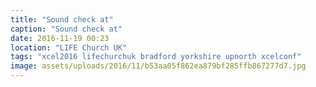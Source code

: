 ```yaml
---
title: "Sound check at"
caption: "Sound check at"
date: 2016-11-19 00:23
location: "LIFE Church UK"
tags: "xcel2016 lifechurchuk bradford yorkshire upnorth xcelconf"
image: assets/uploads/2016/11/b53aa05f862ea879bf285ffb867277d7.jpg
---
```

